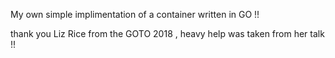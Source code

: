 My own simple implimentation of a container <vesseel> written in GO !!


thank you Liz Rice from the GOTO 2018 , heavy help was taken from her talk !!
